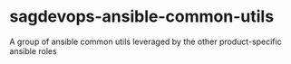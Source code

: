 # sagdevops-ansible-common-utils
A group of ansible common utils leveraged by the other product-specific ansible roles

